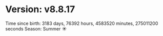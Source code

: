 # Version: v8.8.17
Time since birth: 3183 days, 76392 hours, 4583520 minutes, 275011200 seconds
Season: Summer ☀️
